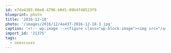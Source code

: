 ```yaml
---
id: e7da4385-00e8-4796-b0d1-09b4f48523f9
blueprint: photo
title: '2016-12-18'
photo: '/images/2016/12/4a437-2016-12-18-3.jpg'
caption: '<!-- wp:image --><figure class="wp-block-image"><img src="/assets/images/2016/12/4a437-2016-12-18-3.jpg" /></figure><!-- /wp:image --><!-- wp:paragraph --><p>Night running in the cold #noexcuses</p><!-- /wp:paragraph -->'
import_id: '21375'
tags:
  - noexcuses
---
```

